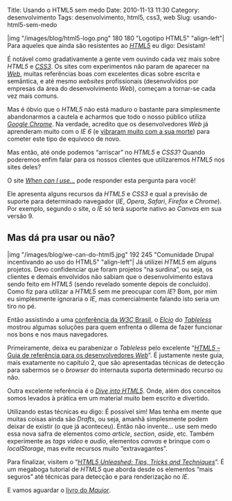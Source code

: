 Title: Usando o HTML5 sem medo
Date: 2010-11-13 11:30
Category: desenvolvimento
Tags: desenvolvimento, html5, css3, web
Slug: usando-html5-sem-medo

|img "/images/blog/html5-logo.png" 180 180 "Logotipo HTML5" "align-left"|
Para aqueles que ainda são resistentes ao
[*HTML5*][html5] eu digo: Desistam!

É notável como gradativamente a gente vem ouvindo cada vez mais sobre
*HTML5* e [*CSS3*][css3]. Os sites com experimentos não param de aparecer na
[*Web*][web], muitas referências boas com excelentes dicas sobre escrita e
semântica, e até mesmo *websites* profissionais (desenvolvidos por
empresas da área do desenvolvimento *Web*), começam a tornar-se cada vez
mais comuns.

<!-- PELICAN_END_SUMMARY -->

Mas é óbvio que o *HTML5* não está maduro o bastante para simplesmente
abandonarmos a cautela e acharmos que todo o nosso público utiliza
[*Google Chrome*][chrome]. Na verdade, acredito que os desenvolvedores *Web*
já aprenderam muito com o *IE 6* (e [vibraram muito com a sua morte][morte_ie6])
para cometer este tipo de equívoco de novo.

Mas então, até onde podemos “arriscar” no *HTML5* e *CSS3*? Quando
poderemos enfim falar para os nossos clientes que utilizaremos *HTML5*
nos sites deles?

O site [*When can I use…*][when_can_i_use] pode responder esta pergunta para você!

Ele apresenta alguns recursos da *HTML5* e *CSS3* e qual a previsão de suporte para
determinado navegador (*IE*, *Opera*, *Safari*, *Firefox* e *Chrome*).
Por exemplo, segundo o site, o *IE* só terá suporte nativo ao *Canvas*
em sua versão 9.

Mas dá pra usar ou não?
-----------------------

|img "/images/blog/we-can-do-html5.jpg" 192 245 "Comunidade Drupal incentivando ao uso do HTML5" "align-left"|
Já utilizei *HTML5* em alguns projetos. Devo confidenciar que foram projetos “na
surdina”, ou seja, os clientes e demais envolvidos não sabiam que o
desenvolvimento estava sendo feito em *HTML5* (sendo revelado somente
depois de concluído). Como fiz para utilizar a *HTML5* sem me preocupar
com *IE*? Bom, por mim eu simplesmente ignoraria o *IE*, mas
comercialmente falando isto seria um tiro no pé.

Então assistindo a uma [conferência da *W3C* Brasil][cafe_com_browser], o [*Elcio*][elcio] do
[*Tableless*][tableless] mostrou algumas soluções para quem enfrenta o dilema de
fazer funcionar nos bons e nos maus navegadores.

Primeiramente, deixa eu parabenizar o *Tableless* pelo excelente
“[*HTML5* – Guia de referência para os desenvolvedores *Web*][guia_html5]”. É
justamente neste guia, mais exatamente no capítulo 2, que são
apresentadas técnicas de detecção para sabermos se o *browser* do
internauta suporta determinado recurso ou não.

Outra excelente referência é o [*Dive into HTML5*][dive_into_html5]. Onde, além dos
conceitos somos levados à prática em um material muito bem escrito e
divertido.

Utilizando estas técnicas eu digo: É possível sim! Mas tenha em mente
que muitas coisas ainda são *Drafts*, ou seja, amanhã simplesmente podem
deixar de existir (o que já aconteceu). Então não invente… use sem medo
essa nova safra de elementos como *article*, *section*, *aside*, etc.
Também experimente as *tags* *video* e *audio*, elementos *canvas* e
brinque com o *localStorage*, mas evite recursos muito “extravagantes”.

Para finalizar, visitem o “[*HTML5 Unleashed: Tips, Tricks and
Techniques*][html5_unleashed]”. É um megaboga tutorial de *HTML5* que aborda desde os
elementos “mais seguros” até técnicas para detecção e para renderização
no *IE*.

E vamos aguardar o [livro do *Maujor*][livro_maujor].

  [logotipo_html5]: |filename|/media/blog/html5-logo.png
    "Logotipo HTML5"
  [html5]: |filename|/tag/html5.html "Leia mais sobre HTML5"
  [css3]: |filename|/tag/css3.html "Leia mais sobre CSS3"
  [web]: |filename|/tag/web.html "Leia mais sobre Web"
  [chrome]: http://www.google.com/chrome?hl=pt-BR
    "Baixe o Google Chrome gratuitamente"
  [morte_ie6]: http://www.tableless.com.br/aonde-nos-leva-a-morte-do-internet-explorer-6
    "Aonde nos leva a morte do IE6?"
  [when_can_i_use]: http://caniuse.com/
    "Quando poderemos usar plenamente o HTML5?"
  [drupal_html5]: |filename|/media/blog/we-can-do-html5.jpg
    "Comunidade do Drupal incentivando ao uso do HTML5"
  [cafe_com_browser]: http://elcio.com.br/amanha-cafe-com-browser-sobre-html/
    "Eu assisti ao Café com Browser pela internet"
  [elcio]: http://elcio.com.br/ "Visite o blog do Elcio"
  [tableless]: http://www.tableless.com.br/
    "Desenvolvimento Web com XHTML e CSS"
  [guia_html5]: http://tableless.com.br/html5/
    "Saiba tudo sobre HTML5 no Tableless"
  [dive_into_html5]: http://diveintohtml5.org/
    "Mergulhe no HTML5 agora mesmo"
  [html5_unleashed]: http://www.w3avenue.com/2010/05/07/html5-unleashed-tips-tricks-and-techniques/
    "HTML5 Unleashed: Tips, Tricks and Techniques"
  [livro_maujor]: http://www.livrohtml5.com.br/
    "Ficamos no aguardo do livro do Maujor sobre HTML5"
